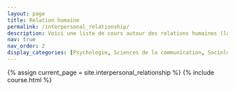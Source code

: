 ```yaml
---
layout: page
title: Relation humaine
permalink: /interpersonal_relationship/
description: Voici une liste de cours autour des relations humaines (la psychologie, les sciences de la communication et la sociologie) !
nav: true
nav_order: 2
display_categories: [Psychologie, Sciences de la communication, Sociologie, Style vestimentaire]
---
```


<!-- pages/interpersonal_relationship.md -->
{% assign current_page = site.interpersonal_relationship %}
{% include course.html %}
